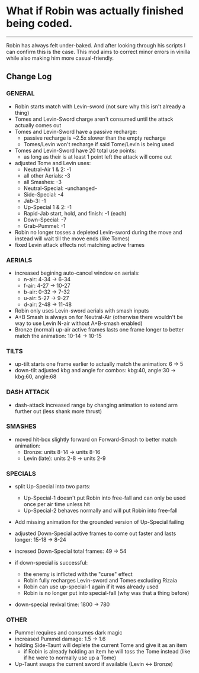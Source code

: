 # What if Robin was actually finished being coded.
--------------------------------------------------------------------------
Robin has always felt under-baked. And after looking through his scripts I can confirm this is the case. 
This mod aims to correct minor errors in vinilla while also making him more casual-friendly. 

## Change Log

### GENERAL
- Robin starts match with Levin-sword (not sure why this isn't already a thing)
- Tomes and Levin-Sword charge aren't consumed until the attack actually comes out
- Tomes and Levin-Sword have a passive recharge:
	- passive recharge is ~2.5x slower than the empty recharge
	- Tomes/Levin won't recharge if said Tome/Levin is being used
- Tomes and Levin-Sword have 20 total use points:
	- as long as their is at least 1 point left the attack will come out
- adjusted Tome and Levin uses:
	- Neutral-Air 1 & 2: -1
	- all other Aerials: -3
	- all Smashes: -3
	- Neutral-Special: -unchanged-
	- Side-Special: -4
	- Jab-3: -1
	- Up-Special 1 & 2: -1
	- Rapid-Jab start, hold, and finish: -1 (each)
	- Down-Special: -7
	- Grab-Pummel: -1
- Robin no longer tosses a depleted Levin-sword during the move and instead will wait till the move ends (like Tomes)
- fixed Levin attack effects not matching active frames

### AERIALS
- increased begining auto-cancel window on aerials:
	- n-air: 4-34 -> 6-34
	- f-air: 4-27 -> 10-27
	- b-air: 0-32 -> 7-32
	- u-air: 5-27 -> 9-27
	- d-air: 2-48 -> 11-48
- Robin only uses Levin-sword aerials with smash inputs
- A+B Smash is always on for Neutral-Air (otherwise there wouldn't be way to use Levin N-air without A+B-smash enabled)
- Bronze (normal) up-air active frames lasts one frame longer to better match the animation: 10-14 -> 10-15

### TILTS
- up-tilt starts one frame earlier to actually match the animation: 6 -> 5
- down-tilt adjusted kbg and angle for combos: kbg:40, angle:30 -> kbg:60, angle:68

### DASH ATTACK
- dash-attack increased range by changing animation to extend arm further out (less shank more thrust)

### SMASHES
- moved hit-box slightly forward on Forward-Smash to better match animation:
	- Bronze: units 8-14 -> units 8-16
	- Levin (late): units 2-8 -> units 2-9

### SPECIALS
- split Up-Special into two parts:
	- Up-Special-1 doesn't put Robin into free-fall and can only be used once per air time unless hit
	- Up-Special-2 behaves normally and will put Robin into free-fall
- Add missing animation for the grounded version of Up-Special failing

- adjusted Down-Special active frames to come out faster and lasts longer: 15-18 -> 8-24
- incresed Down-Special total frames: 49 -> 54
- if down-special is successful:
	- the enemy is inflicted with the "curse" effect
	- Robin fully recharges Levin-sword and Tomes excluding Rizaia
	- Robin can use up-special-1 again if it was already used
	- Robin is no longer put into special-fall (why was that a thing before)
- down-special revival time: 1800 -> 780

### OTHER
- Pummel requires and consumes dark magic
- increased Pummel damage: 1.5 -> 1.6
- holding Side-Taunt will deplete the current Tome and give it as an item
	- if Robin is already holding an item he will toss the Tome instead (like if he were to normally use up a Tome)
- Up-Taunt swaps the current sword if available (Levin <-> Bronze)
